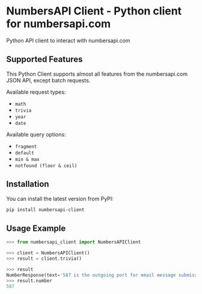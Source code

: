 # NumbersAPI Client - Python client for numbersapi.com

Python API client to interact with numbersapi.com

## Supported Features

This Python Client supports almost all features from the numbersapi.com JSON API, except batch requests.

Available request types:

* `math`
* `trivia`
* `year`
* `date`

Available query options:

* `fragment`
* `default`
* `min & max`
* `notfound (floor & ceil)`

## Installation

You can install the latest version from PyPI:

```bash
pip install numbersapi-client
```

## Usage Example

```python
>>> from numbersapi_client import NumbersAPIClient

>>> client = NumbersAPIClient()
>>> result = client.trivia()

>>> result
NumberResponse(text='587 is the outgoing port for email message submission.', number=587, found=True, type='trivia')
>>> result.number
587
```